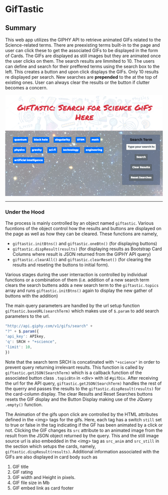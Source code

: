 # GifTastic
## Summary
This web app utilizes the GIPHY API to retrieve animated GIFs related to the Science-related terms. There are preexisting terms built-in to the page and user can click these to get the associated GIFs to be displayed in the form of Cards. The GIFs are displayed as still images but they are animated once the user clicks on them. The search results are limmited to 10. The users can define and search for their preffered terms using the search box to the left. This creates a button and upon click displays the GIFs. Only 10 results re displayed per search. New searches are __prepended__ to the at the top of existing ones. User can always clear the results or the button if clutter becomes a concern. 

![main panel](assets/images/giftastic.png)
___

### Under the Hood
The process is mainly controlled by an object named ```giftastic```. Various fucntions of the object control how the results and buttons are displayed on the page as well as how they can be cleared. These functions are namely,
+ ```giftastic.initBtns()``` and ```giftastic.oneBtn()``` (for displaying buttons)
+ ```giftastic.dispResult(results)``` (for displaying results as Bootstrap Card Columns where result is JSON returned from the GIPHY API query)
+ ```giftastic.clearAll()``` and ```giftastic.clearReset()``` (for clearing the results and reseting the buttons to initial form).

Various stages during the user interraction is controlled by individual functions or a combination of them (i.e. addition of a new search term clears the search buttens adds a new search term to the ```giftastic.topics``` array and runs ```giftastic.initBtns()``` again to display the new gather of buttons with the addition)

The main query parameters are handled by the url setup function  ```giftastic.baseURL(searchTerm)``` which makes  use of ```$.param``` to add search parameters to the url. 
```javascript
"http://api.giphy.com/v1/gifs/search" +
"?" + $.param({
'api_key': APIkey,
'q': SRCH + "+science", 
'limit': 10,
})
```

Note that the search term SRCH is concatinated with ```"+science"``` in order to prevent query returning irrelevant results. This function is called by ```giftastic.getJSON(SearchTerm)``` which is a callback function of the associated button class ```.topicBtn```  in \<div\> with  id ```#gifDiv```. After receiving the url for the API query, ```giftastic.getJSON(SearchTerm)``` handles the rest of the querry and passes the results to the ```giftastic.dispResult(results)``` for the card-column display. The clear Results and Reset Searches buttons resets the GIF display and the Button Display making use of the JQuery ```.empty()``` function.

The Animation of the gifs upon click are controlled by the HTML attributes defined in the \<img\> tags for the gifs. Here, each tag has a switch ```still``` set to true or false in the tag indicating if the GF has been animated by a click or not. Clicking the GIF changes its ```src``` attribute to an animated image from the result from the JSON object returned by the query. This and the still image source url is also embedded in the \<img\> tag as  ```src_anim``` and ```src_still``` in the section which setups the cards, namely, ```giftastic.dispResult(results)```. Additional information associated with the GIFs are also displayed in card body such as
1. GIF title
1. GIF rating
1. GIF width and Height in pixels.
1. GIF file size in Mb
1. GIF embed link as card footer


